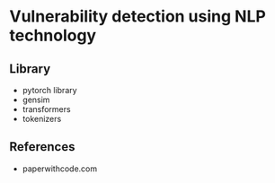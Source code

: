 # Vulnerability detection using NLP technology



## Library
- pytorch library
- gensim 
- transformers
- tokenizers
## References 

- paperwithcode.com
